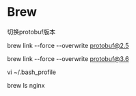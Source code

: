 # Brew

切换protobuf版本 

brew link --force --overwrite protobuf@2.5 

brew link --force --overwrite protobuf@3.6 

vi ~/.bash\_profile 

brew ls nginx

